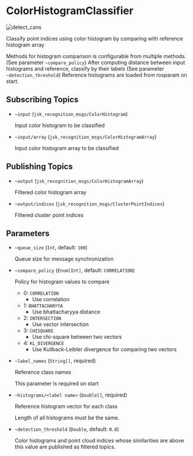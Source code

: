 ColorHistogramClassifier
==============

![detect_cans](https://user-images.githubusercontent.com/1901008/26961630-2ff9326c-4d1b-11e7-9a6e-2e149ae4ffca.png)

Classify point indices using color histogram by comparing with reference histogram array

Methods for histogram comparison is configurable from multiple methods. (See parameter `~compare_policy`)
After computing distance between input histograms and reference, classify by their labels (See parameter `~detection_threshold`)
Reference histograms are loaded from rosparam on start.

## Subscribing Topics

* `~input` (`jsk_recognition_msgs/ColorHistogram`)

    Input color histogram to be classified  

* `~input/array` (`jsk_recognition_msgs/ColorHistogramArray`)

    Input color histogram array to be classified

## Publishing Topics

* `~output` (`jsk_recognition_msgs/ColorHistogramArray`)

    Filtered color histogram array

* `~output/indices` (`jsk_recognition_msgs/ClusterPointIndices`)

    Filtered cluster point indices

## Parameters

* `~queue_size` (`Int`, default: `100`)

    Queue size for message synchronization

* `~compare_policy` (`Enum[Int]`, default: `CORRELATION`)

    Policy for histogram values to compare

    - 0: `CORRELATION`
        - Use correlation
    - 1: `BHATTACHARYYA`
        - Use bhattacharyya distance
    - 2: `INTERSECTION`
        - Use vector intersection
    - 3: `CHISQUARE`
        - Use chi-square between two vectors
    - 4: `KL_DIVERGENCE`
        - Use Kullback-Leibler divergence for comparing two vectors

* `~label_names` (`String[]`, required)

    Reference class names

    This parameter is required on start

* `~histograms/<label name>` (`Double[]`, required)

    Reference histogram vector for each class

    Length of all histograms must be the same.

* `~detection_threshold` (`Double`, default: `0.8`)

    Color histograms and point cloud indices whose similarities are above this value are published as filtered topics.

